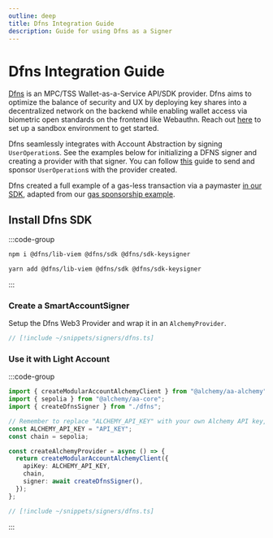 ```yaml
---
outline: deep
title: Dfns Integration Guide
description: Guide for using Dfns as a Signer
---
```


# Dfns Integration Guide

[Dfns](https://www.dfns.co) is an MPC/TSS Wallet-as-a-Service API/SDK provider. Dfns aims to optimize the balance of security and UX by deploying key shares into a decentralized network on the backend while enabling wallet access via biometric open standards on the frontend like Webauthn. Reach out [here](https://www.dfns.co/learn-more) to set up a sandbox environment to get started.

Dfns seamlessly integrates with Account Abstraction by signing `UserOperation`s. See the examples below for initializing a DFNS signer and creating a provider with that signer. You can follow [this](/using-smart-accounts/sponsoring-gas/gas-manager.html) guide to send and sponsor `UserOperation`s with the provider created.

Dfns created a full example of a gas-less transaction via a paymaster [in our SDK](https://github.com/dfns/dfns-sdk-ts/tree/m/examples/libs/viem/alchemy-aa-gasless), adapted from our [gas sponsorship example](/using-smart-accounts/sponsoring-gas/gas-manager.html).

## Install Dfns SDK

:::code-group

```bash [npm]
npm i @dfns/lib-viem @dfns/sdk @dfns/sdk-keysigner
```

```bash [yarn]
yarn add @dfns/lib-viem @dfns/sdk @dfns/sdk-keysigner
```

:::

### Create a SmartAccountSigner

Setup the Dfns Web3 Provider and wrap it in an `AlchemyProvider`.

```ts [dfns.ts]
// [!include ~/snippets/signers/dfns.ts]
```

### Use it with Light Account

:::code-group

```ts [example.ts]
import { createModularAccountAlchemyClient } from "@alchemy/aa-alchemy";
import { sepolia } from "@alchemy/aa-core";
import { createDfnsSigner } from "./dfns";

// Remember to replace "ALCHEMY_API_KEY" with your own Alchemy API key, get one here: https://dashboard.alchemy.com/
const ALCHEMY_API_KEY = "API_KEY";
const chain = sepolia;

const createAlchemyProvider = async () => {
  return createModularAccountAlchemyClient({
    apiKey: ALCHEMY_API_KEY,
    chain,
    signer: await createDfnsSigner(),
  });
};
```

```ts [dfns.ts]
// [!include ~/snippets/signers/dfns.ts]
```

:::
